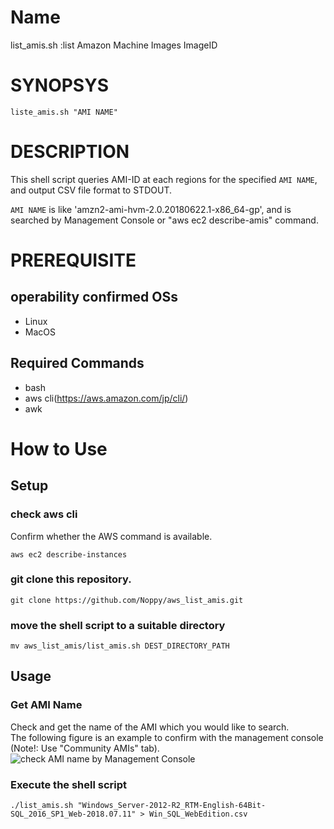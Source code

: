 # Name
list_amis.sh  :list Amazon Machine Images ImageID
# SYNOPSYS
```
liste_amis.sh "AMI NAME"
```
# DESCRIPTION
This shell script queries AMI-ID at each regions for the specified `AMI NAME`, and output CSV file format to STDOUT.

`AMI NAME` is like 'amzn2-ami-hvm-2.0.20180622.1-x86_64-gp', and is searched by Management Console or "aws ec2 describe-amis" command.
# PREREQUISITE
## operability confirmed OSs
- Linux
- MacOS
## Required Commands
- bash
- aws cli(https://aws.amazon.com/jp/cli/)
- awk

# How to Use
## Setup
### check aws cli
Confirm whether the AWS command is available.
```
aws ec2 describe-instances
```
### git clone this repository.
```
git clone https://github.com/Noppy/aws_list_amis.git
```
### move the shell script to a suitable directory
```
mv aws_list_amis/list_amis.sh DEST_DIRECTORY_PATH
```
## Usage
### Get AMI Name
Check and get the name of the AMI which you would like to search.  
The following figure is an example to confirm with the management console  
(Note!: Use "Community AMIs" tab).
![check AMI name by Management Console](https://user-images.githubusercontent.com/2317667/44307780-b850b200-a3e3-11e8-8f69-442a69193cc5.png)
### Execute the shell script
```
./list_amis.sh "Windows_Server-2012-R2_RTM-English-64Bit-SQL_2016_SP1_Web-2018.07.11" > Win_SQL_WebEdition.csv
```
